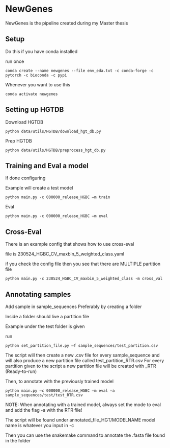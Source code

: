 # NewGenes
NewGenes is the pipeline created during my Master thesis

## Setup
Do this if you have conda installed

run once
```
conda create --name newgenes --file env_eda.txt -c conda-forge -c pytorch -c bioconda -c pypi
```

Whenever you want to use this

```
conda activate newgenes
```

## Setting up HGTDB

Download HGTDB
```
python data/utils/HGTDB/download_hgt_db.py
```

Prep HGTDB
```
python data/utils/HGTDB/preprocess_hgt_db.py
```

## Training and Eval a model
If done configuring

Example will create a test model
```
python main.py -c 000000_release_HGBC –m train
```

Eval
```
python main.py -c 000000_release_HGBC –m eval
```

## Cross-Eval
There is an example config that shows how to use cross-eval

file is 230524_HGBC_CV_maxbin_5_weighted_class.yaml

if you check the config file then you see that there are MULTIPLE partition file

```
python main.py -c 230524_HGBC_CV_maxbin_5_weighted_class -m cross_val
```



## Annotating samples
Add sample in sample_sequences
Preferably by creating a folder

Inside a folder should live a partition file

Example under the test folder is given

run
```
python set_partition_file.py –f sample_sequences/test_partition.csv
```

The script will then create a new .csv file for every sample_sequence
and will also produce a new partition file called test_partition_RTR.csv
For every partition given to the script a new partition file will be created with _RTR (Ready-to-run)

Then, to annotate with the previously trained model

```
python main.py –c 000000_release_HGBC –m eval –a sample_sequences/test/test_RTR.csv
```
NOTE: When annotating with a trained model, always set the mode to eval and add the flag -a with the RTR file!

The script will be found under annotated_file_HGT/MODELNAME
model name is whatever you input in -c

Then you can use the snakemake command to annotate the .fasta file found in the folder



